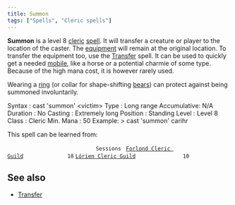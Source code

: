 ```yaml
---
title: Summon
tags: ["Spells", "Cleric spells"]
---
```

**Summon** is a level 8 [cleric](cleric "wikilink")
[spell](spell "wikilink"). It will transfer a creature or player to the
location of the caster. The [equipment](equipment "wikilink") will
remain at the original location. To transfer the equipment too, use the
[Transfer](Transfer "wikilink") spell. It can be used to quickly get a
needed [mobile](mobile "wikilink"), like a horse or a potential charmie
of some type. Because of the high mana cost, it is however rarely used.

Wearing a [ring](ring "wikilink") (or collar for shape-shifting
[bears](bear "wikilink")) can protect against being summoned
involuntarily.

Syntax : cast 'summon' \<victim\> Type : Long range Accumulative: N/A
Duration : No Casting : Extremely long Position : Standing Level : Level
8 Class : Cleric Min. Mana : 50 Example: \> cast 'summon' carihr

This spell can be learned from:

`                            Sessions `
[`Forlond Cleric Guild`](Forlond_Cleric_Guild "wikilink")`              18`
[`Lórien Cleric Guild`](Lórien_Cleric_Guild "wikilink")`               10`

## See also

- [Transfer](Transfer "wikilink")
 